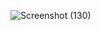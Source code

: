 ![Screenshot (130)](https://github.com/user-attachments/assets/e86b1c23-414b-4ddd-b39e-8b93b228be15)
